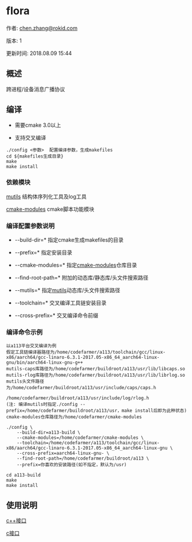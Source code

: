 # flora

作者: chen.zhang@rokid.com

版本: 1

更新时间: 2018.08.09 15:44

## 概述

跨进程/设备消息广播协议

## 编译

* 需要cmake 3.0以上

* 支持交叉编译

```
./config <参数>  配置编译参数，生成makefiles
cd ${makefiles生成目录}
make
make install
```

### 依赖模块

[mutils](https://github.com/Rokid/aife-mutils)  结构体序列化工具及log工具

[cmake-modules](https://github.com/Rokid/aife-cmake-modules)  cmake脚本功能模块

### 编译配置参数说明

* --build-dir=\*  指定cmake生成makefiles的目录

* --prefix=\*  指定安装目录

* --cmake-modules=\*  指定[cmake-modules](https://github.com/Rokid/aife-cmake-modules)仓库目录

* --find-root-path=\*  附加的动态库/静态库/头文件搜索路径

* --mutils=\*  指定[mutils](https://github.com/Rokid/aife-mutils)动态库/头文件搜索路径

* --toolchain=\*  交叉编译工具链安装目录

* --cross-prefix=\*  交叉编译命令前缀

### 编译命令示例

```
以a113平台交叉编译为例
假定工具链编译器路径为/home/codefarmer/a113/toolchain/gcc/linux-x86/aarch64/gcc-linaro-6.3.1-2017.05-x86_64_aarch64-linux-gnu/bin/aarch64-linux-gnu-g++
mutils-caps库路径为/home/codefarmer/buildroot/a113/usr/lib/libcaps.so
mutils-rlog库路径为/home/codefarmer/buildroot/a113/usr/lib/librlog.so
mutils头文件路径为/home/codefarmer/buildroot/a113/usr/include/caps/caps.h
                  /home/codefarmer/buildroot/a113/usr/include/log/rlog.h
(注: 编译mutils时指定./config --prefix=/home/codefarmer/buildroot/a113/usr，make install后即为此种状态)
cmake-modules仓库路径为/home/codefarmer/cmake-modules

./config \
	--build-dir=a113-build \
	--cmake-modules=/home/codefarmer/cmake-modules \
	--toolchain=/home/codefarmer/a113/toolchain/gcc/linux-x86/aarch64/gcc-linaro-6.3.1-2017.05-x86_64_aarch64-linux-gnu \
	--cross-prefix=aarch64-linux-gnu- \
	--find-root-path=/home/codefarmer/buildroot/a113 \
	--prefix=你喜欢的安装路径(如不指定，默认为/usr)

cd a113-build
make
make install
```

## 使用说明

[c++接口](./docs/cpp-api.md)

[c接口](./docs/c-api.md)

